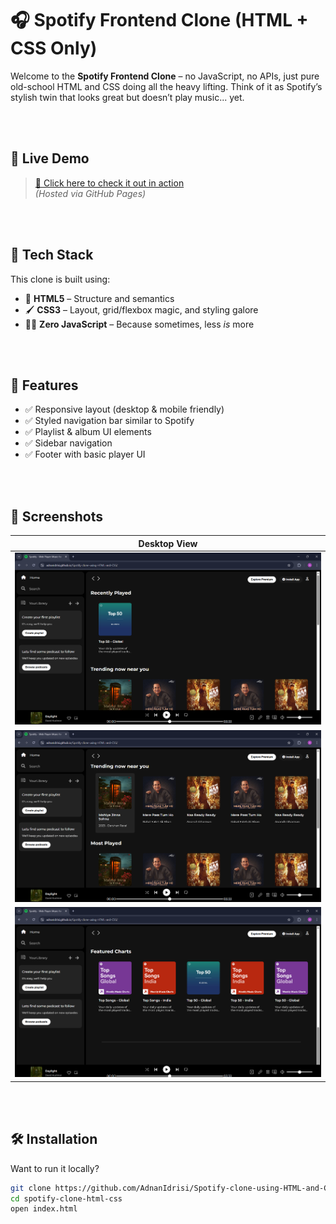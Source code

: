 # 🎧 Spotify Frontend Clone (HTML + CSS Only)

Welcome to the **Spotify Frontend Clone** – no JavaScript, no APIs, just pure old-school HTML and CSS doing all the heavy lifting. Think of it as Spotify’s stylish twin that looks great but doesn’t play music... yet.

<br><br>
## 🚀 Live Demo

> [🔗 Click here to check it out in action](https://adnanidrisi.github.io/Spotify-clone-using-HTML-and-CSS/)  
*(Hosted via GitHub Pages)*

<br><br>
## 🧰 Tech Stack

This clone is built using:

- 🎨 **HTML5** – Structure and semantics
- 🖌️ **CSS3** – Layout, grid/flexbox magic, and styling galore
- 🤷‍♂️ **Zero JavaScript** – Because sometimes, less *is* more

<br><br>
## 🎯 Features

- ✅ Responsive layout (desktop & mobile friendly)
- ✅ Styled navigation bar similar to Spotify
- ✅ Playlist & album UI elements
- ✅ Sidebar navigation
- ✅ Footer with basic player UI

<br><br>
## 📸 Screenshots

| Desktop View |
|--------------|
| ![Desktop Screenshot](./screenshot/Screenshot%201.png) |
| ![Desktop Screenshot](./screenshot/Screenshot%202.png) |
| ![Desktop Screenshot](./screenshot/Screenshot%203.png) |

<br><br>
## 🛠️ Installation

Want to run it locally?

```bash
git clone https://github.com/AdnanIdrisi/Spotify-clone-using-HTML-and-CSS.git
cd spotify-clone-html-css
open index.html
